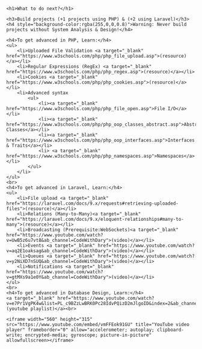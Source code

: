 
    <h1>What to do next?</h1>

    <h3>Build projects (+1 projects using PHP) & (+2 using Laravel)</h3>
    <h4 style="background-color:rgba(255,0,0,0.8)">Warning: Never build projects without System Analysis & Design!</h4>

    <h4>To get advanced in PHP, Learn:</h4>
    <ul>
        <li>Uploaded File Validation <a target="_blank" href="https://www.w3schools.com/php/php_file_upload.asp">(resource)</a></li>
        <li>Regular Expressions (RegEx) <a target="_blank" href="https://www.w3schools.com/php/php_regex.asp">(resource)</a></li>
        <li>Cookies <a target="_blank" href="https://www.w3schools.com/php/php_cookies.asp">(resource)</a></li>
        <li>Advanced syntax
            <ul>
                <li><a target="_blank" href="https://www.w3schools.com/php/php_file_open.asp">File I/O</a></li>
                <li><a target="_blank" href="https://www.w3schools.com/php/php_oop_classes_abstract.asp">Abstract Classes</a></li>
                <li><a target="_blank" href="https://www.w3schools.com/php/php_oop_interfaces.asp">Interfaces & Traits</a></li>
                <li> <a target="_blank" href="https://www.w3schools.com/php/php_namespaces.asp">Namespaces</a></li>
            </ul>
        </li>
    </ul>
    <br>
    <h4>To get advanced in Laravel, Learn:</h4>
    <ul>
        <li>File upload <a target="_blank" href="https://laravel.com/docs/9.x/requests#retrieving-uploaded-files">(resource)</a></li>
        <li>Relations (Many-to-Many)<a target="_blank" href="https://laravel.com/docs/9.x/eloquent-relationships#many-to-many">(resource)</a></li>
        <li>Broadcasting (Prerequisite:WebSockets)<a target="_blank" href="https://www.youtube.com/watch?v=UwB5z6u7vt8&ab_channel=CodeWithDary">(video)</a></li>
        <li>Events <a target="_blank" href="https://www.youtube.com/watch?v=aq2E1oaksag&ab_channel=CodeWithDary">(video)</a></li>
        <li>Queues <a target="_blank" href="https://www.youtube.com/watch?v=y2NiXD7nSUQ&ab_channel=CodeWithDary">(video)</a></li>
        <li>Notifications <a target="_blank" href="https://www.youtube.com/watch?v=gtMXs9a1e0Y&ab_channel=CodeWithDary">(video)</a></li>
    </ul>
    <br>
    <h4>To get advanced in Database Design, Learn:</h4>
    <a target="_blank" href="https://www.youtube.com/watch?v=e7Pr1VgPK4w&list=PL_c9BZzLwBRK0Pc28IdvPQizD2mJlgoID&index=2&ab_channel=CalebCurry">Resource (youtube playlist)</a><br>
    
    <iframe width="560" height="315" src="https://www.youtube.com/embed/vmFFEok91GU" title="YouTube video player" frameborder="0" allow="accelerometer; autoplay; clipboard-write; encrypted-media; gyroscope; picture-in-picture" allowfullscreen></iframe>

